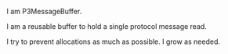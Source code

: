 I am P3MessageBuffer.

I am a reusable buffer to hold a single protocol message read.

I try to prevent allocations as much as possible.
I grow as needed.